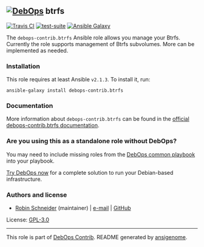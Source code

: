 ## [![DebOps](https://debops.org/images/debops-small.png)](https://debops.org) btrfs

<!-- This file was generated by Ansigenome. Do not edit this file directly but
     instead have a look at the files in the ./meta/ directory. -->

[![Travis CI](https://img.shields.io/travis/debops-contrib/ansible-btrfs.svg?style=flat)](https://travis-ci.org/debops-contrib/ansible-btrfs)
[![test-suite](https://img.shields.io/badge/test--suite-ansible--btrfs-blue.svg?style=flat)](https://github.com/debops/test-suite/tree/master/ansible-btrfs/)
[![Ansible Galaxy](https://img.shields.io/badge/galaxy-debops--contrib.btrfs-660198.svg?style=flat)](https://galaxy.ansible.com/debops-contrib/btrfs)


The `debops-contrib.btrfs` Ansible role allows you manage your Btrfs.
Currently the role supports management of Btrfs subvolumes.
More can be implemented as needed.

### Installation

This role requires at least Ansible `v2.1.3`. To install it, run:

```Shell
ansible-galaxy install debops-contrib.btrfs
```

### Documentation

<!-- FIXME: Change to the canonical URL when it has been setup. https://github.com/debops/docs/issues/111 -->
More information about `debops-contrib.btrfs` can be found in the
[official debops-contrib.btrfs documentation](https://debops-contrib.readthedocs.io/en/latest/ansible/roles/ansible-btrfs/docs/).



### Are you using this as a standalone role without DebOps?

You may need to include missing roles from the [DebOps common
playbook](https://github.com/debops/debops-playbooks/blob/master/playbooks/common.yml)
into your playbook.

[Try DebOps now](https://debops.org/) for a complete solution to run your Debian-based infrastructure.





### Authors and license

- [Robin Schneider](https://docs.debops.org/en/latest/debops-keyring/docs/entities.html#debops-keyring-entity-ypid) (maintainer) | [e-mail](mailto:ypid@riseup.net) | [GitHub](https://github.com/ypid)

License: [GPL-3.0](https://tldrlegal.com/license/gnu-general-public-license-v3-%28gpl-3%29)

***

This role is part of [DebOps Contrib](https://github.com/debops-contrib/debops-contrib). README generated by [ansigenome](https://github.com/nickjj/ansigenome/).
<!-- Ansigenome sources: https://github.com/ypid/ypid-ansible-common/tree/master/template_READMEs/debops-contrib -->
